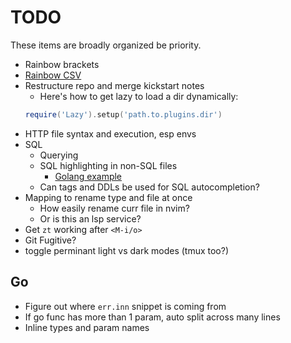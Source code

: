 # TODO

These items are broadly organized be priority.

- Rainbow brackets
- [Rainbow CSV](https://github.com/mechatroner/rainbow_csv)
- Restructure repo and merge kickstart notes
  - Here's how to get lazy to load a dir dynamically:
  ```lua
  require('Lazy').setup('path.to.plugins.dir')
  ```
- HTTP file syntax and execution, esp envs
- SQL
  - Querying
  - SQL highlighting in non-SQL files
    - [Golang example](https://www.reddit.com/r/neovim/comments/118e2bz/tip_use_treesitter_to_enable_sql_templates_inside/)
  - Can tags and DDLs be used for SQL autocompletion?
- Mapping to rename type and file at once
  - How easily rename curr file in nvim?
  - Or is this an lsp service?
- Get `zt` working after `<M-i/o>`
- Git Fugitive?
- toggle perminant light vs dark modes (tmux too?)

## Go

- Figure out where `err.inn` snippet is coming from
- If go func has more than 1 param, auto split across many lines
- Inline types and param names

